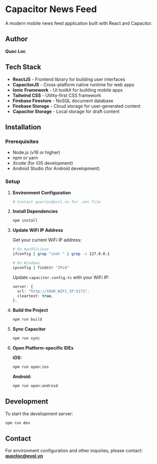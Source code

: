 # Capacitor News Feed

A modern mobile news feed application built with React and Capacitor.

## Author

**Quoc Loc**

## Tech Stack

- **ReactJS** - Frontend library for building user interfaces
- **CapacitorJS** - Cross-platform native runtime for web apps
- **Ionic Framework** - UI toolkit for building mobile apps
- **Tailwind CSS** - Utility-first CSS framework
- **Firebase Firestore** - NoSQL document database
- **Firebase Storage** - Cloud storage for user-generated content
- **Capacitor Storage** - Local storage for draft content

## Installation

### Prerequisites

- Node.js (v16 or higher)
- npm or yarn
- Xcode (for iOS development)
- Android Studio (for Android development)

### Setup

1. **Environment Configuration**

   ```bash
   # Contact quocloc@evol.vn for .env file
   ```

2. **Install Dependencies**

   ```bash
   npm install
   ```

3. **Update WiFi IP Address**

   Get your current WiFi IP address:

   ```bash
   # On macOS/Linux
   ifconfig | grep "inet " | grep -v 127.0.0.1

   # On Windows
   ipconfig | findstr "IPv4"
   ```

   Update `capacitor.config.ts` with your WiFi IP:

   ```typescript
   server: {
     url: "http://YOUR_WIFI_IP:5173",
     cleartext: true,
   },
   ```

4. **Build the Project**

   ```bash
   npm run build
   ```

5. **Sync Capacitor**

   ```bash
   npm run sync
   ```

6. **Open Platform-specific IDEs**

   **iOS:**

   ```bash
   npm run open:ios
   ```

   **Android:**

   ```bash
   npm run open:android
   ```

## Development

To start the development server:

```bash
npm run dev
```

## Contact

For environment configuration and other inquiries, please contact:
**quocloc@evol.vn**
